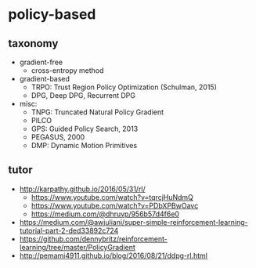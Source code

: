 # policy-based

## taxonomy
* gradient-free
  * cross-entropy method
* gradient-based
  * TRPO: Trust Region Policy Optimization (Schulman, 2015)
  * DPG, Deep DPG, Recurrent DPG
* misc:
  * TNPG: Truncated Natural Policy Gradient
  * PILCO
  * GPS: Guided Policy Search, 2013
  * PEGASUS, 2000
  * DMP: Dynamic Motion Primitives

## tutor
* http://karpathy.github.io/2016/05/31/rl/
  * https://www.youtube.com/watch?v=tqrcjHuNdmQ
  * https://www.youtube.com/watch?v=PDbXPBwOavc
  * https://medium.com/@dhruvp/956b57d4f6e0
* https://medium.com/@awjuliani/super-simple-reinforcement-learning-tutorial-part-2-ded33892c724
* https://github.com/dennybritz/reinforcement-learning/tree/master/PolicyGradient
* http://pemami4911.github.io/blog/2016/08/21/ddpg-rl.html
